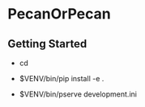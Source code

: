 # PecanOrPecan

## Getting Started

- cd <directory containing this file>

- $VENV/bin/pip install -e .

- $VENV/bin/pserve development.ini

